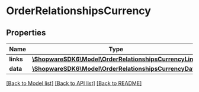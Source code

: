 # OrderRelationshipsCurrency

## Properties
Name | Type | Description | Notes
------------ | ------------- | ------------- | -------------
**links** | [**\ShopwareSDK6\Model\OrderRelationshipsCurrencyLinks**](OrderRelationshipsCurrencyLinks.md) |  | [optional] 
**data** | [**\ShopwareSDK6\Model\OrderRelationshipsCurrencyData**](OrderRelationshipsCurrencyData.md) |  | [optional] 

[[Back to Model list]](../../README.md#documentation-for-models) [[Back to API list]](../../README.md#documentation-for-api-endpoints) [[Back to README]](../../README.md)

